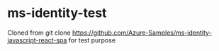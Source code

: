 # ms-identity-test

Cloned from git clone https://github.com/Azure-Samples/ms-identity-javascript-react-spa for test purpose

